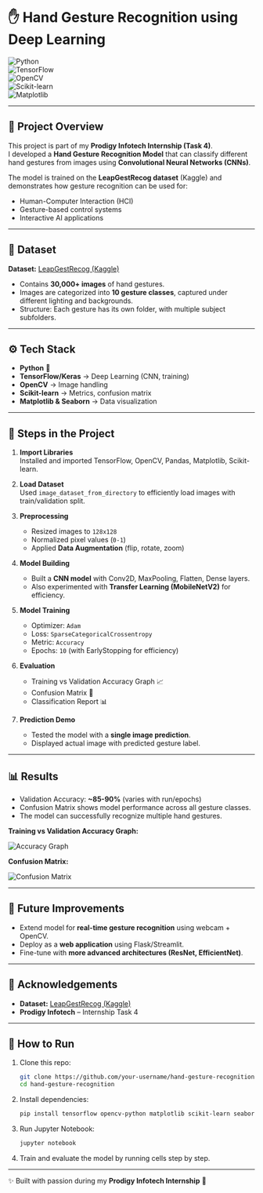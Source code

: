 
# ✋ Hand Gesture Recognition using Deep Learning  

![Python](https://img.shields.io/badge/Python-3.9-blue?logo=python)  
![TensorFlow](https://img.shields.io/badge/TensorFlow-2.x-orange?logo=tensorflow)  
![OpenCV](https://img.shields.io/badge/OpenCV-Computer%20Vision-green?logo=opencv)  
![Scikit-learn](https://img.shields.io/badge/Scikit--Learn-ML-yellow?logo=scikitlearn)  
![Matplotlib](https://img.shields.io/badge/Matplotlib-Data%20Viz-lightblue?logo=plotly)  

---

## 📌 Project Overview  

This project is part of my **Prodigy Infotech Internship (Task 4)**.  
I developed a **Hand Gesture Recognition Model** that can classify different hand gestures from images using **Convolutional Neural Networks (CNNs)**.  

The model is trained on the **LeapGestRecog dataset** (Kaggle) and demonstrates how gesture recognition can be used for:  
- Human-Computer Interaction (HCI)  
- Gesture-based control systems  
- Interactive AI applications  

---

## 📂 Dataset  

**Dataset:** [LeapGestRecog (Kaggle)](https://www.kaggle.com/gti-upm/leapgestrecog)  

- Contains **30,000+ images** of hand gestures.  
- Images are categorized into **10 gesture classes**, captured under different lighting and backgrounds.  
- Structure: Each gesture has its own folder, with multiple subject subfolders.  

---

## ⚙️ Tech Stack  

- **Python** 🐍  
- **TensorFlow/Keras** → Deep Learning (CNN, training)  
- **OpenCV** → Image handling  
- **Scikit-learn** → Metrics, confusion matrix  
- **Matplotlib & Seaborn** → Data visualization  

---

## 🚀 Steps in the Project  

1. **Import Libraries**  
   Installed and imported TensorFlow, OpenCV, Pandas, Matplotlib, Scikit-learn.  

2. **Load Dataset**  
   Used `image_dataset_from_directory` to efficiently load images with train/validation split.  

3. **Preprocessing**  
   - Resized images to `128x128`  
   - Normalized pixel values (`0-1`)  
   - Applied **Data Augmentation** (flip, rotate, zoom)  

4. **Model Building**  
   - Built a **CNN model** with Conv2D, MaxPooling, Flatten, Dense layers.  
   - Also experimented with **Transfer Learning (MobileNetV2)** for efficiency.  

5. **Model Training**  
   - Optimizer: `Adam`  
   - Loss: `SparseCategoricalCrossentropy`  
   - Metric: `Accuracy`  
   - Epochs: `10` (with EarlyStopping for efficiency)  

6. **Evaluation**  
   - Training vs Validation Accuracy Graph 📈  
   - Confusion Matrix 🔲  
   - Classification Report 📊  

7. **Prediction Demo**  
   - Tested the model with a **single image prediction**.  
   - Displayed actual image with predicted gesture label.  

---

## 📊 Results  

- Validation Accuracy: **~85-90%** (varies with run/epochs)  
- Confusion Matrix shows model performance across all gesture classes.  
- The model can successfully recognize multiple hand gestures.  

**Training vs Validation Accuracy Graph:**  

![Accuracy Graph](https://via.placeholder.com/600x300.png?text=Training+vs+Validation+Accuracy)  

**Confusion Matrix:**  

![Confusion Matrix](https://via.placeholder.com/500x400.png?text=Confusion+Matrix)  

---

## 🔮 Future Improvements  

- Extend model for **real-time gesture recognition** using webcam + OpenCV.  
- Deploy as a **web application** using Flask/Streamlit.  
- Fine-tune with **more advanced architectures (ResNet, EfficientNet)**.  

---

## 🙌 Acknowledgements  

- **Dataset:** [LeapGestRecog (Kaggle)](https://www.kaggle.com/gti-upm/leapgestrecog)  
- **Prodigy Infotech** – Internship Task 4  

---

## 📌 How to Run  

1. Clone this repo:  
   ```bash
   git clone https://github.com/your-username/hand-gesture-recognition.git
   cd hand-gesture-recognition


2. Install dependencies:

   ```bash
   pip install tensorflow opencv-python matplotlib scikit-learn seaborn
   ```

3. Run Jupyter Notebook:

   ```bash
   jupyter notebook
   ```

4. Train and evaluate the model by running cells step by step.

---

✨ Built with passion during my **Prodigy Infotech Internship** 🚀

```
